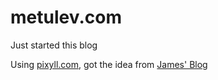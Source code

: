 # metulev.com

Just started this blog

Using [pixyll.com](http://www.pixyll.com), got the idea from [James' Blog](http://growthalytics.com/programming/2015/07/19/setting-up-your-own-blog/)


